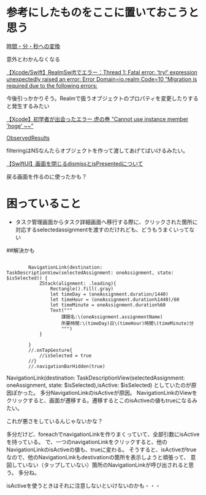#  参考にしたものをここに置いておこうと思う


[時間・分・秒への変換](https://proglight.jimdofree.com/learning/timeconvert/)

意外とわかんなくなる


[【Xcode/Swift】RealmSwiftでエラー：Thread 1: Fatal error: ‘try!’ expression unexpectedly raised an error: Error Domain=io.realm Code=10 “Migration is required due to the following errors:](https://ios-docs.dev/realm-migration/)

今後引っかかりそう。Realmで扱うオブジェクトのプロパティを変更したりすると発生するみたい

[【Xcode】初学者が出会ったエラー 虎の巻 "Cannot use instance member 'hoge' ~~"](https://qiita.com/kudpig/items/02dff090d763abf5918d)

[ObservedResults](https://www.mongodb.com/docs/realm-sdks/swift/latest/Structs/ObservedResults.html#/s:10RealmSwift15ObservedResultsV5whereAA5QueryVySbGAFyxGcSgvp)

filteringはNSなんたらオブジェクトを作って渡してあげてばいけるみたい。

[【SwiftUI】画面を閉じるdismissとisPresentedについて](https://capibara1969.com/3700/)

戻る画面を作るのに使ったかも？

# 困っていること

- タスク管理画面からタスク詳細画面へ移行する際に、クリックされた箇所に対応するselectedassignmentを渡すのだけれども、どうもうまくいってない

##解決かも
```

        NavigationLink(destination: TaskDescriptionView(selectedAssignment: oneAssignment, state: $isSelected)) {
            ZStack(alignment: .leading){
                Rectangle().fill(.gray)
                let timeDay = (oneAssignment.duration/1440)
                let timeHour = (oneAssignment.duration%1440)/60
                let timeMinute = oneAssignment.duration%60
                Text("""
                    課題名:\(oneAssignment.assignmentName)
                    所要時間:\(timeDay)日\(timeHour)時間\(timeMinute)分
                    """)
            }
            
        }
        //.onTapGesture{
            //isSelected = true
        //}
        //.navigationBarHidden(true)
```

NavigationLink(destination: TaskDescriptionView(selectedAssignment: oneAssignment, state: $isSelected),isActive: $isSelected)
としていたのが原因ぽかった。
多分NavigationLinkのisActiveが原因。
NavigationLinkのViewをクリックすると、画面が遷移する。遷移するとこのisActiveの値もtrueになるみたい。

これが悪さをしているんじゃないかな？

多分だけど、foreachでnavigationLinkを作りまくっていて、全部引数にisActiveを持っている。
で、一つのnavigationLinkをクリックすると、他のNavigationLinkのisActiveの値も、trueに変わる。
そうすると、isActiveがtrueなので、他のNavigationLinkもdestivationの箇所を表示しようと頑張って、
意図していない（タップしていない）箇所のNavigationLinkが呼び出されると思う。
多分ね。

isActiveを使うときはそれに注意しないといけないのかも・・・



